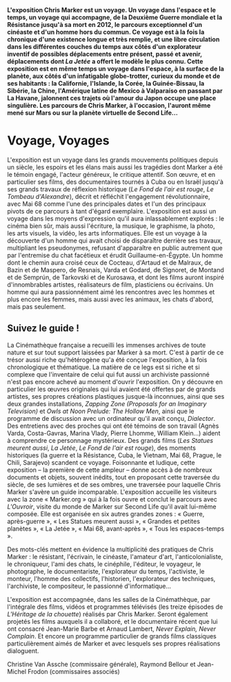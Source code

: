 **L'exposition Chris Marker est un voyage. Un voyage dans l'espace et le temps, un voyage qui accompagne, de la Deuxième Guerre mondiale et la Résistance jusqu'à sa mort en 2012, le parcours exceptionnel d'un cinéaste et d'un homme hors du commun. Ce voyage est à la fois la chronique d'une existence longue et très remplie, et une libre circulation dans les différentes couches du temps aux côtés d'un explorateur inventif de possibles déplacements entre présent, passé et avenir, déplacements dont _La Jetée_ a offert le modèle le plus connu. Cette exposition est en même temps un voyage dans l'espace, à la surface de la planète, aux côtés d'un infatigable globe-trotter, curieux du monde et de ses habitants : la Californie, l'Islande, la Corée, la Guinée-Bissau, la Sibérie, la Chine, l'Amérique latine de Mexico à Valparaíso en passant par La Havane, jalonnent ces trajets où l'amour du Japon occupe une place singulière. Les parcours de Chris Marker, à l'occasion, l'auront même mené sur Mars ou sur la planète virtuelle de Second Life...**

# Voyage, Voyages

L'exposition est un voyage dans les grands mouvements politiques depuis un siècle, les espoirs et les élans mais aussi les tragédies dont Marker a été le témoin engagé, l'acteur généreux, le critique attentif. Son œuvre, et en particulier ses films, des documentaires tournés à Cuba ou en Israël jusqu'à ses grands travaux de réflexion historique (_Le Fond de l'air est rouge_, _Le Tombeau d'Alexandre_), décrit et réfléchit l'engagement révolutionnaire, avec Mai 68 comme l'une des principales dates et l'un des principaux pivots de ce parcours à tant d'égard exemplaire. L'exposition est aussi un voyage dans les moyens d'expression qu'il aura inlassablement explorés : le cinéma bien sûr, mais aussi l'écriture, la musique, le graphisme, la photo, les arts visuels, la vidéo, les arts informatiques. Elle est un voyage à la découverte d'un homme qui avait choisi de disparaître derrière ses travaux, multipliant les pseudonymes, refusant d'apparaître en public autrement que par l'entremise du chat facétieux et érudit Guillaume-en-Égypte. Un homme dont le chemin aura croisé ceux de Cocteau, d'Artaud et de Malraux, de Bazin et de Maspero, de Resnais, Varda et Godard, de Signoret, de Montand et de Semprún, de Tarkovski et de Kurosawa, et dont les films auront inspiré d'innombrables artistes, réalisateurs de film, plasticiens ou écrivains. Un homme qui aura passionnément aimé les rencontres avec les hommes et plus encore les femmes, mais aussi avec les animaux, les chats d'abord, mais pas seulement.

## Suivez le guide !

La Cinémathèque française a recueilli les immenses archives de toute nature et sur tout support laissées par Marker à sa mort. C'est à partir de ce trésor aussi riche qu'hétérogène qu'a été conçue l'exposition, à la fois chronologique et thématique. La matière de ce legs est si riche et si complexe que l'inventaire de celui qui fut aussi un archiviste passionné n'est pas encore achevé au moment d'ouvrir l'exposition. On y découvre en particulier les œuvres originales qui lui avaient été offertes par de grands artistes, ses propres créations plastiques jusque-là inconnues, ainsi que ses deux grandes installations, _Zapping Zone (Proposals for an Imaginary Television)_ et _Owls at Noon Prelude: The Hollow Men_, ainsi que le programme de discussion avec un ordinateur qu'il avait conçu, _Dialector_. Des entretiens avec des proches qui ont été témoins de son travail (Agnès Varda, Costa-Gavras, Marina Vlady, Pierre Lhomme, William Klein...) aident à comprendre ce personnage mystérieux. Des grands films (_Les Statues meurent aussi_, _La Jetée_, _Le Fond de l'air est rouge_), des moments historiques (la guerre et la Résistance, Cuba, le Vietnam, Mai 68, Prague, le Chili, Sarajevo) scandent ce voyage. Foisonnante et ludique, cette exposition – la première de cette ampleur – donne accès à de nombreux documents et objets, souvent inédits, tout en proposant cette traversée du siècle, de ses lumières et de ses ombres, une traversée pour laquelle Chris Marker s'avère un guide incomparable. L'exposition accueille les visiteurs avec la zone « Marker.org » qui à la fois ouvre et conclut le parcours avec _L'Ouvroir_, visite du monde de Marker sur Second Life qu'il avait lui-même composée. Elle est organisée en six autres grandes zones : « Guerre, après-guerre », « Les Statues meurent aussi », « Grandes et petites planètes », « La Jetée », « Mai 68, avant-après », « Tous les espaces-temps ».

Des mots-clés mettent en évidence la multiplicité des pratiques de Chris Marker : le résistant, l'écrivain, le cinéaste, l'amateur d'art, l'anticolonialiste, le chroniqueur, l'ami des chats, le cinéphile, l'éditeur, le voyageur, le photographe, le documentariste, l'explorateur du temps, l'activiste, le monteur, l'homme des collectifs, l'historien, l'explorateur des techniques, l'archiviste, le compositeur, le passionné d'informatique...

L'exposition est accompagnée, dans les salles de la Cinémathèque, par l'intégrale des films, vidéos et programmes télévisés (les treize épisodes de _L'Héritage de la chouette_) réalisés par Chris Marker. Seront également projetés les films auxquels il a collaboré, et le documentaire récent que lui ont consacré Jean-Marie Barbe et Arnaud Lambert, _Never Explain, Never Complain_. Et encore un programme particulier de grands films classiques particulièrement aimés de Marker et avec lesquels ses propres réalisations dialoguent.

Christine Van Assche (commissaire générale), Raymond Bellour et Jean-Michel Frodon (commissaires associés)
